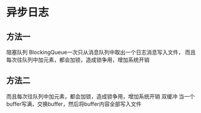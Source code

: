 # 异步日志

## 方法一
阻塞队列
BlockingQueue一次只从消息队列中取出一个日志消息写入文件，
而且每次往队列中加元素，都会加锁，造成锁争用，增加系统开销

## 方法二
而且每次往队列中加元素，都会加锁，造成锁争用，增加系统开销
双缓冲
当一个buffer写满，交换buffer，然后将buffer内容全部写入文件
